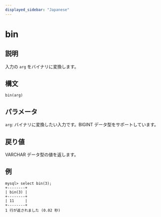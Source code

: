 ```yaml
---
displayed_sidebar: "Japanese"
---
```


# bin

## 説明

入力の `arg` をバイナリに変換します。

## 構文

```Shell
bin(arg)
```

## パラメータ

`arg`: バイナリに変換したい入力です。BIGINT データ型をサポートしています。

## 戻り値

VARCHAR データ型の値を返します。

## 例

```Plain
mysql> select bin(3);
+--------+
| bin(3) |
+--------+
| 11     |
+--------+
1 行が返されました (0.02 秒)
```
